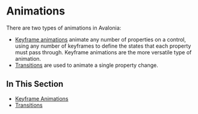 # Animations

There are two types of animations in Avalonia:

* [Keyframe animations](keyframe-animations.md) animate any number of properties on a control, using any number of keyframes to define the states that each property must pass through. Keyframe animations are the more versatile type of animation.
* [Transitions](transitions.md) are used to animate a single property change.

## In This Section <a href="#in-this-section" id="in-this-section"></a>

* [Keyframe Animations](keyframe-animations)
* [Transitions](transitions)